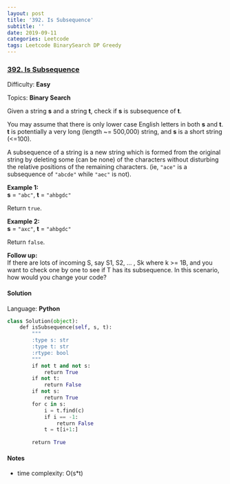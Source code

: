 ```yaml
---
layout: post
title: '392. Is Subsequence'
subtitle: ''
date: 2019-09-11
categories: Leetcode
tags: Leetcode BinarySearch DP Greedy
---
```

### [392\. Is Subsequence](https://leetcode.com/problems/is-subsequence/)

Difficulty: **Easy**

Topics: **Binary Search**


Given a string **s** and a string **t**, check if **s** is subsequence of **t**.

You may assume that there is only lower case English letters in both **s** and **t**. **t** is potentially a very long (length ~= 500,000) string, and **s** is a short string (<=100).

A subsequence of a string is a new string which is formed from the original string by deleting some (can be none) of the characters without disturbing the relative positions of the remaining characters. (ie, `"ace"` is a subsequence of `"abcde"` while `"aec"` is not).

**Example 1:**  
**s** = `"abc"`, **t** = `"ahbgdc"`

Return `true`.

**Example 2:**  
**s** = `"axc"`, **t** = `"ahbgdc"`

Return `false`.

**Follow up:**  
If there are lots of incoming S, say S1, S2, ... , Sk where k >= 1B, and you want to check one by one to see if T has its subsequence. In this scenario, how would you change your code?


#### Solution

Language: **Python**

```python
class Solution(object):
    def isSubsequence(self, s, t):
        """
        :type s: str
        :type t: str
        :rtype: bool
        """
        if not t and not s:
            return True
        if not t:
            return False
        if not s:
            return True
        for c in s:
            i = t.find(c)
            if i == -1:
                return False
            t = t[i+1:]
                
        return True
```
#### Notes
- time complexity: O(s*t)